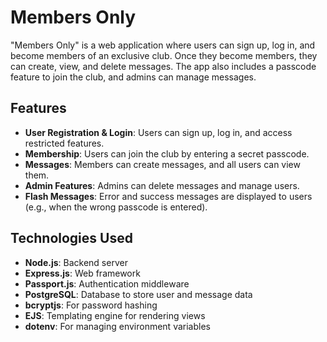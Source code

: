 # Members Only

"Members Only" is a web application where users can sign up, log in, and become members of an exclusive club. Once they become members, they can create, view, and delete messages. The app also includes a passcode feature to join the club, and admins can manage messages.

## Features

- **User Registration & Login**: Users can sign up, log in, and access restricted features.
- **Membership**: Users can join the club by entering a secret passcode.
- **Messages**: Members can create messages, and all users can view them.
- **Admin Features**: Admins can delete messages and manage users.
- **Flash Messages**: Error and success messages are displayed to users (e.g., when the wrong passcode is entered).

## Technologies Used

- **Node.js**: Backend server
- **Express.js**: Web framework
- **Passport.js**: Authentication middleware
- **PostgreSQL**: Database to store user and message data
- **bcryptjs**: For password hashing
- **EJS**: Templating engine for rendering views
- **dotenv**: For managing environment variables
